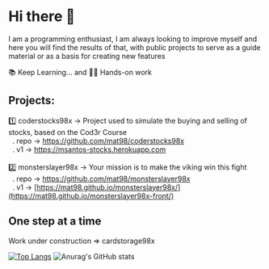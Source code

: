 # Hi there 👋

I am a programming enthusiast, I am always looking to improve myself and here you will find the results of that, with public projects to serve as a guide material or as a basis for creating new features

📚 Keep Learning... and 👷‍♂️ Hands-on work

## Projects:
1️⃣ coderstocks98x -> Project used to simulate the buying and selling of stocks, based on the Cod3r Course <br>
&nbsp; . repo -> https://github.com/mat98/coderstocks98x <br>
&nbsp; . v1 -> https://msantos-stocks.herokuapp.com
<br>
<br>
2️⃣ monsterslayer98x -> Your mission is to make the viking win this fight <br>
&nbsp; . repo -> https://github.com/mat98/monsterslayer98x <br>
&nbsp; . v1 -> [https://mat98.github.io/monsterslayer98x/](https://mat98.github.io/monsterslayer98x-front/)

## One step at a time
Work under construction => cardstorage98x

[![Top Langs](https://github-readme-stats.vercel.app/api/top-langs/?username=mat98)](https://https://github.com/mat98/mat98)
![Anurag's GitHub stats](https://github-readme-stats.vercel.app/api?username=mat98&count_private=true)


